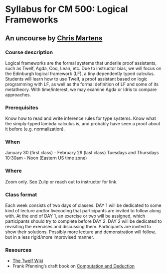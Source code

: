 # Syllabus for CM 500: Logical Frameworks
## An uncourse by [Chris Martens](https://khoury.northeastern.edu/~cmartens)

### Course description
Logical frameworks are the formal systems that underlie proof assistants, such as Twelf, Agda, Coq, Lean, etc. Due to instructor bias, we will focus on the Edinburgh logical framework (LF), a tiny dependently typed calculus. Students will learn how to use Twelf, a proof assistant based on logic programming with LF, as well as the formal definition of LF and some of its metatheory. With time/interest, we may examine Agda or Idris to compare approaches.


### Prerequisites
Know how to read and write inference rules for type systems. Know what the simply-typed lambda calculus is, and probably have seen a proof about it before (e.g. normalization).


### When
January 30 (first class) - February 29 (last class)
Tuesdays and Thursdays
10:30am - Noon (Eastern US time zone)

### Where
Zoom only. See Zulip or reach out to instructor for link.

### Class format
Each week consists of two days of classes.
DAY 1 will be dedicated to some kind of lecture and/or livecoding that participants are invited to follow along with.
At the end of DAY 1, an exercise or two will be assigned, which participants should try to complete before DAY 2.
DAY 2 will be dedicated to revisiting the exercises and discussing them. Participants are invited to show their solutions. Possibly more lecture and demonstration will follow, but in a less rigid/more improvised manner.

### Resources

* [The Twelf Wiki](http://twelf.org/wiki/Main_Page)
* Frank Pfenning’s draft book on [Computation and
  Deduction](https://cs.mcgill.ca/~bpientka/courses/comp523-08/cd.pdf)



